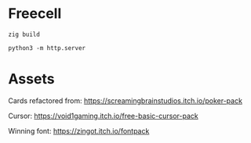 # Freecell

```
zig build
```

```
python3 -m http.server
```

# Assets

Cards refactored from: https://screamingbrainstudios.itch.io/poker-pack

Cursor: https://void1gaming.itch.io/free-basic-cursor-pack

Winning font: https://zingot.itch.io/fontpack